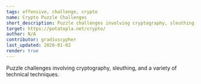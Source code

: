 ```yaml
---
tags: offensive, challenge, crypto
name: Crypto Puzzle Challenges
short_description: Puzzle challenges involving cryptography, sleuthing, and a variety of technical techniques.
target: https://potatopla.net/crypto/
author: N/A
contributor: gradiuscypher
last_updated: 2020-01-02
render: true
---
```


Puzzle challenges involving cryptography, sleuthing, and a variety of technical techniques.